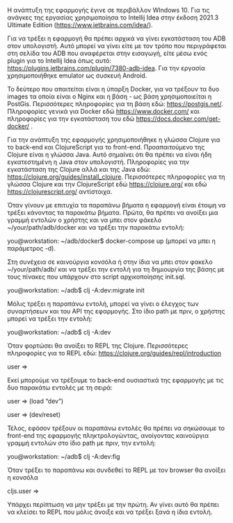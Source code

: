 Η ανάπτυξη της εφαρμογής έγινε σε περιβάλλον WIndows 10. Για τις ανάγκες της εργασίας χρησιμοποίησα το Intellij Idea στην έκδοση 2021.3 Ultimate Edition (https://www.jetbrains.com/idea/).

Για να τρέξει η εφαρμογή θα πρέπει αρχικά να γίνει εγκατάσταση του ADB στον υπολογιστή. Αυτό μπορεί να γίνει είτε με τον τρόπο που περιγράφεται στη σελίδα του ADB που αναφέρεται στην εισαγωγή, 
είτε μέσω ενός plugin για το Intellij Idea όπως αυτό: https://plugins.jetbrains.com/plugin/7380-adb-idea. Για την εργασία χρησιμοποιήθηκε emulator ως συσκευή Android.

Το δεύτερο που απαιτείται είναι η ύπαρξη Docker, για να τρέξουν τα δυο images τα οποία είναι ο Nginx και η βάση - ως βάση χρησιμοποιείται η PostGis. Περισσότερες πληροφορίες για τη βάση εδώ: https://postgis.net/.
Πληροφορίες γενικά για Docker εδώ https://www.docker.com/  και πληροφορίες για την εγκατάσταση του εδώ https://docs.docker.com/get-docker/ .

Για την ανάπτυξη της εφαρμογής χρησιμοποιήθηκε η γλώσσα Clojure για το back-end και ClojureScript για το front-end. Προαπαιτούμενο της Clojure είναι η γλώσσα Java. 
Αυτό σημαίνει ότι θα πρέπει να είναι ήδη εγκατεστημένη η Java στον υπολογιστή. Πληροφορίες για την εγκατάσταση της Clojure αλλά και της Java εδώ: https://clojure.org/guides/install_clojure. 
Περισσότερες πληροφορίες για τη γλώσσα Clojure και την ClojureScript εδώ https://clojure.org/  και εδώ https://clojurescript.org/  αντίστοιχα.

Όταν γίνουν με επιτυχία τα παραπάνω βήματα η εφαρμογή είναι έτοιμη να τρέξει κάνοντας τα παρακάτω βήματα.
Πρώτα, θα πρέπει να ανοίξει μια γραμμή εντολών ο χρήστης και να μπει στον φάκελο ~/your/path/adb/docker και να τρέξει την παρακάτω εντολή:

you@workstation: ~/adb/docker$ docker-compose up (μπορεί να μπει η παράμετρος -d).

Στη συνέχεια σε καινούργια κονσόλα ή στην ίδια να μπει στον φακελο ~/your/path/adb/ και να τρέξει την εντολή για τη δημιουργία της βάσης με τους πίνακες που υπάρχουν στο script αρχικοποίησης init.sql.

you@workstation: ~/adb$ clj -A:dev:migrate init

Μόλις τρέξει η παραπάνω εντολή, μπορεί να γίνει ο έλεγχος των συναρτήσεων και του API της εφαρμογής. Στο ίδιο path με πριν, ο χρήστης μπορεί να τρέξει την εντολή:

you@workstation: ~/adb$ clj -A:dev

Όταν φορτώσει θα ανοίξει το REPL της Clojure. Περισσότερες πληροφορίες για το REPL εδώ: https://clojure.org/guides/repl/introduction 

user =>

Εκεί μπορούμε να τρέξουμε το back-end ουσιαστικά της εφαρμογής με τις δυο παρακάτω εντολές με τη σειρά:

user => (load “dev”)

user => (dev/reset)

Τέλος, εφόσον τρέξουν οι παραπάνω εντολές θα πρέπει να σηκώσουμε το front-end της εφαρμογής πληκτρολογώντας, ανοίγοντας καινούργια γραμμή εντολών στο ίδιο path με πριν, την εντολή:

you@workstation: ~/adb$ clj -A:dev:fig

Όταν τρέξει το παραπάνω και συνδεθεί το REPL με τον browser θα ανοίξει η κονσόλα

cljs.user =>

Υπάρχει περίπτωση να μην τρέξει με την πρώτη. Αν γίνει αυτό θα πρέπει να κλείσει το REPL που μόλις άνοιξε και να τρέξει ξανά η ίδια εντολή.
